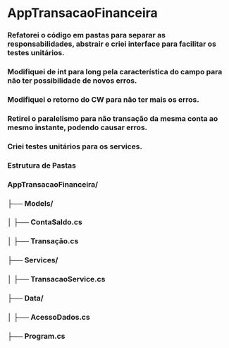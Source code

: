 # AppTransacaoFinanceira

### Refatorei o código em pastas para separar as responsabilidades, abstrair e criei interface para facilitar os testes unitários.

### Modifiquei de int para long pela característica do campo para não ter possibilidade de novos erros.

### Modifiquei o retorno do CW para não ter mais os erros.

### Retirei o paralelismo para não transação da mesma conta ao mesmo instante, podendo causar erros.

### Criei testes unitários para os services.

### Estrutura de Pastas

### AppTransacaoFinanceira/
### ├── Models/
### │ ├── ContaSaldo.cs
### │ ├── Transação.cs

### ├── Services/
### │ ├── TransacaoService.cs

### ├── Data/
### │ ├── AcessoDados.cs

### ├── Program.cs
